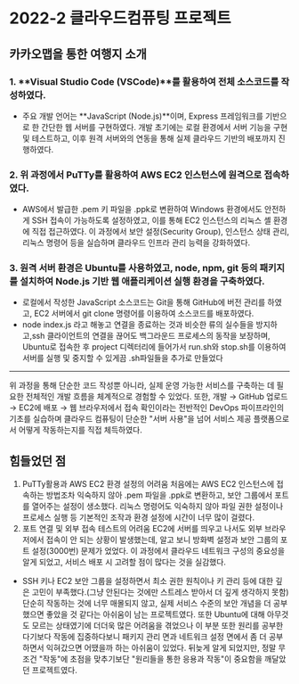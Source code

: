 # 2022-2 클라우드컴퓨팅 프로젝트
## 카카오맵을 통한 여행지 소개
### 1. **Visual Studio Code (VSCode)**를 활용하여 전체 소스코드를 작성하였다.
   - 주요 개발 언어는 **JavaScript (Node.js)**이며, Express 프레임워크를 기반으로 한 간단한 웹 서버를 구현하였다. 개발 초기에는 로컬 환경에서 서버 기능을 구현 및 테스트하고, 이후 원격 서버와의 연동을 통해 실제 클라우드 기반의 배포까지 진행하였다.
### 2. 위 과정에서 PuTTy를 활용하여 AWS EC2 인스턴스에 원격으로 접속하였다.
   - AWS에서 발급한 .pem 키 파일을 .ppk로 변환하여 Windows 환경에서도 안전하게 SSH 접속이 가능하도록 설정하였고, 이를 통해 EC2 인스턴스의 리눅스 셸 환경에 직접 접근하였다. 이 과정에서 보안 설정(Security Group), 인스턴스 상태 관리, 리눅스 명령어 등을 실습하며 클라우드 인프라 관리 능력을 강화하였다.
### 3. 원격 서버 환경은 Ubuntu를 사용하였고, node, npm, git 등의 패키지를 설치하여 Node.js 기반 웹 애플리케이션 실행 환경을 구축하였다.
   - 로컬에서 작성한 JavaScript 소스코드는 Git을 통해 GitHub에 버전 관리를 하였고, EC2 서버에서 git clone 명령어를 이용하여 소스코드를 배포하였다.
   - node index.js 라고 해놓고 연결을 종료하는 것과 비슷한 류의 실수들을 방지하고,ssh 클라이언트의 연결을 끊어도 백그라운드 프로세스의 동작을 보장하며, Ubuntu로 접속한 후 project 디렉터리에 들어가서 run.sh와 stop.sh를 이용하여 서버를 실행 및 중지할 수 있게끔 .sh파일들을 추가로 만들었다
<hr/>
위 과정을 통해 단순한 코드 작성뿐 아니라, 실제 운영 가능한 서비스를 구축하는 데 필요한 전체적인 개발 흐름을 체계적으로 경험할 수 있었다.
   또한, 개발 → GitHub 업로드 → EC2에 배포 → 웹 브라우저에서 접속 확인이라는 전반적인 DevOps 파이프라인의 기초를 실습하며 클라우드 컴퓨팅이 단순한 "서버 사용"을 넘어 서비스 제공 플랫폼으로서 어떻게 작동하는지를 직접 체득하였다.

## 힘들었던 점
1. PuTTy활용과 AWS EC2 환경 설정의 어려움
처음에는 AWS EC2 인스턴스에 접속하는 방법조차 익숙하지 않아 .pem 파일을 .ppk로 변환하고, 보안 그룹에서 포트를 열어주는 설정이 생소했다. 리눅스 명령어도 익숙하지 않아 파일 권한 설정이나 프로세스 실행 등 기본적인 조작과 환경 설정에 시간이 너무 많이 걸렸다.
2. 포트 연결 및 외부 접속 테스트의 어려움
EC2에 서버를 띄우고 나서도 외부 브라우저에서 접속이 안 되는 상황이 발생했는데, 알고 보니 방화벽 설정과 보안 그룹의 포트 설정(3000번) 문제가 었었다. 이 과정에서 클라우드 네트워크 구성의 중요성을 알게 되었고, 서비스 배포 시 고려할 점이 많다는 것을 실감했다.

+ SSH 키나 EC2 보안 그룹을 설정하면서 최소 권한 원칙이나 키 관리 등에 대한 깊은 고민이 부족했다.(그냥 안된다는 것에만 스트레스 받아서 더 깊게 생각하지 못함) 단순히 작동하는 것에 너무 매몰되지 않고, 실제 서비스 수준의 보안 개념을 더 공부했으면 좋았을 것 같다는 아쉬움이 남는 프로젝트였다. 또한 Ubuntu에 대해 아무것도 모르는 상태였기에 더더욱 많은 어려움을 겪었으나 이 부분 또한 원리를 공부한다기보다 작동에 집중하다보니 패키지 관리 면과 네트워크 설정 면에서 좀 더 공부하면서 익혀갔으면 어땠을까 하는 아쉬움이 있었다. 뒤늦게 알게 되었지만, 정말 무조건 "작동"에 초점을 맞추기보단 "원리들을 통한 응용과 작동"이 중요함을 깨달았던 프로젝트였다.
